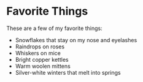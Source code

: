 # Favorite Things

These are a few of my favorite things:

- Snowflakes that stay on my nose and eyelashes
- Raindrops on roses
- Whiskers on mice
- Bright copper kettles
- Warm woolen mittens
- Silver-white winters that melt into springs

